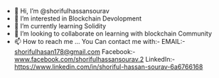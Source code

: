 - 👋 Hi, I’m @shorifulhassansourav
- 👀 I’m interested in Blockchain Devolopment
- 🌱 I’m currently learning Solidity 
- 💞️ I’m looking to collaborate on learning with blockchain Community 
- 📫 How to reach me ...
You Can contact me with:-
EMAIL:- shorifulhasan178@gmail.com
Facebook:- www.facebook.com/shorifulhassansourav.2
LinkedIn:- https://www.linkedin.com/in/shoriful-hassan-sourav-6a6766168
<!---
shorifulhassansourav/shorifulhassansourav is a ✨ special ✨ repository because its `README.md` (this file) appears on your GitHub profile.
You can click the Preview link to take a look at your changes.
--->
